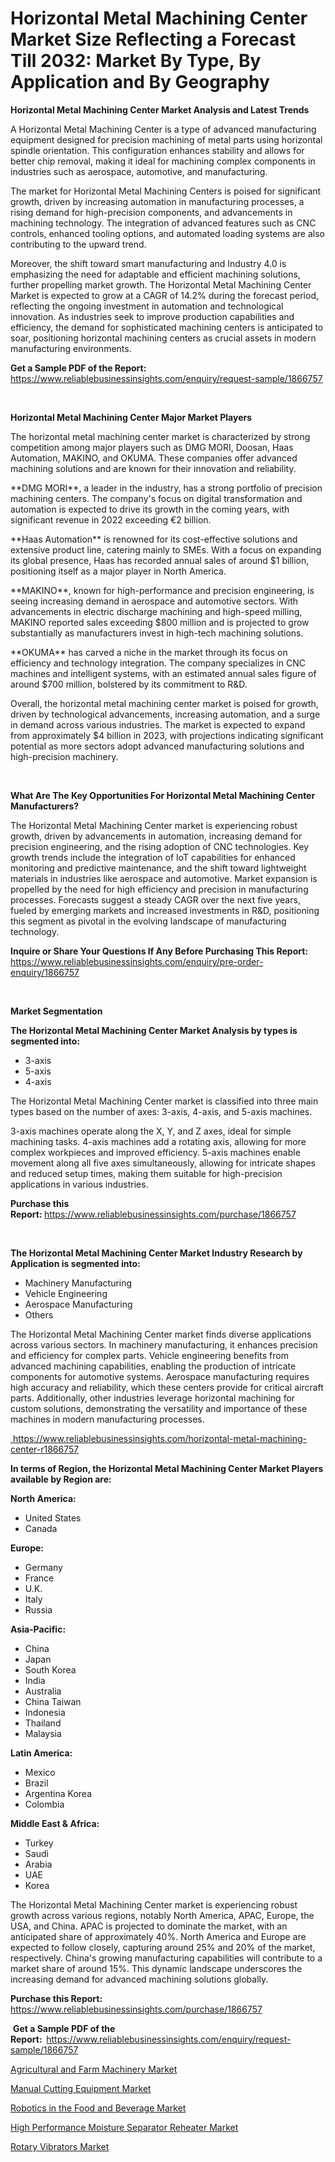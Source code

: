 <p><h1>Horizontal Metal Machining Center Market Size Reflecting a Forecast Till 2032: Market By Type, By Application and By Geography</h1></p><p><strong>Horizontal Metal Machining Center Market Analysis and Latest Trends</strong></p>
<p><p>A Horizontal Metal Machining Center is a type of advanced manufacturing equipment designed for precision machining of metal parts using horizontal spindle orientation. This configuration enhances stability and allows for better chip removal, making it ideal for machining complex components in industries such as aerospace, automotive, and manufacturing. </p><p>The market for Horizontal Metal Machining Centers is poised for significant growth, driven by increasing automation in manufacturing processes, a rising demand for high-precision components, and advancements in machining technology. The integration of advanced features such as CNC controls, enhanced tooling options, and automated loading systems are also contributing to the upward trend.</p><p>Moreover, the shift toward smart manufacturing and Industry 4.0 is emphasizing the need for adaptable and efficient machining solutions, further propelling market growth. The Horizontal Metal Machining Center Market is expected to grow at a CAGR of 14.2% during the forecast period, reflecting the ongoing investment in automation and technological innovation. As industries seek to improve production capabilities and efficiency, the demand for sophisticated machining centers is anticipated to soar, positioning horizontal machining centers as crucial assets in modern manufacturing environments.</p></p>
<p><strong>Get a Sample PDF of the Report:&nbsp;</strong> <a href="https://www.reliablebusinessinsights.com/enquiry/request-sample/1866757?utm_campaign=1847&utm_medium=2&utm_source=Github&utm_content=ia&utm_term=12042025&utm_id=horizontal-metal-machining-center">https://www.reliablebusinessinsights.com/enquiry/request-sample/1866757</a></p>
<p>&nbsp;</p>
<p><strong>Horizontal Metal Machining Center Major Market Players</strong></p>
<p><p>The horizontal metal machining center market is characterized by strong competition among major players such as DMG MORI, Doosan, Haas Automation, MAKINO, and OKUMA. These companies offer advanced machining solutions and are known for their innovation and reliability.</p><p>**DMG MORI**, a leader in the industry, has a strong portfolio of precision machining centers. The company's focus on digital transformation and automation is expected to drive its growth in the coming years, with significant revenue in 2022 exceeding €2 billion. </p><p>**Haas Automation** is renowned for its cost-effective solutions and extensive product line, catering mainly to SMEs. With a focus on expanding its global presence, Haas has recorded annual sales of around $1 billion, positioning itself as a major player in North America.</p><p>**MAKINO**, known for high-performance and precision engineering, is seeing increasing demand in aerospace and automotive sectors. With advancements in electric discharge machining and high-speed milling, MAKINO reported sales exceeding $800 million and is projected to grow substantially as manufacturers invest in high-tech machining solutions.</p><p>**OKUMA** has carved a niche in the market through its focus on efficiency and technology integration. The company specializes in CNC machines and intelligent systems, with an estimated annual sales figure of around $700 million, bolstered by its commitment to R&D.</p><p>Overall, the horizontal metal machining center market is poised for growth, driven by technological advancements, increasing automation, and a surge in demand across various industries. The market is expected to expand from approximately $4 billion in 2023, with projections indicating significant potential as more sectors adopt advanced manufacturing solutions and high-precision machinery.</p></p>
<p>&nbsp;</p>
<p><strong>What Are The Key Opportunities For Horizontal Metal Machining Center Manufacturers?</strong></p>
<p><p>The Horizontal Metal Machining Center market is experiencing robust growth, driven by advancements in automation, increasing demand for precision engineering, and the rising adoption of CNC technologies. Key growth trends include the integration of IoT capabilities for enhanced monitoring and predictive maintenance, and the shift toward lightweight materials in industries like aerospace and automotive. Market expansion is propelled by the need for high efficiency and precision in manufacturing processes. Forecasts suggest a steady CAGR over the next five years, fueled by emerging markets and increased investments in R&D, positioning this segment as pivotal in the evolving landscape of manufacturing technology.</p></p>
<p><strong>Inquire or Share Your Questions If Any Before Purchasing This Report:</strong> <a href="https://www.reliablebusinessinsights.com/enquiry/pre-order-enquiry/1866757?utm_campaign=1847&utm_medium=2&utm_source=Github&utm_content=ia&utm_term=12042025&utm_id=horizontal-metal-machining-center">https://www.reliablebusinessinsights.com/enquiry/pre-order-enquiry/1866757</a></p>
<p>&nbsp;</p>
<p><strong>Market Segmentation</strong></p>
<p><strong>The Horizontal Metal Machining Center Market Analysis by types is segmented into:</strong></p>
<p><ul><li>3-axis</li><li>5-axis</li><li>4-axis</li></ul></p>
<p><p>The Horizontal Metal Machining Center market is classified into three main types based on the number of axes: 3-axis, 4-axis, and 5-axis machines. </p><p>3-axis machines operate along the X, Y, and Z axes, ideal for simple machining tasks. 4-axis machines add a rotating axis, allowing for more complex workpieces and improved efficiency. 5-axis machines enable movement along all five axes simultaneously, allowing for intricate shapes and reduced setup times, making them suitable for high-precision applications in various industries.</p></p>
<p><strong>Purchase this Report:&nbsp;</strong><a href="https://www.reliablebusinessinsights.com/purchase/1866757?utm_campaign=1847&utm_medium=2&utm_source=Github&utm_content=ia&utm_term=12042025&utm_id=horizontal-metal-machining-center">https://www.reliablebusinessinsights.com/purchase/1866757</a></p>
<p>&nbsp;</p>
<p><strong>The Horizontal Metal Machining Center Market Industry Research by Application is segmented into:</strong></p>
<p><ul><li>Machinery Manufacturing</li><li>Vehicle Engineering</li><li>Aerospace Manufacturing</li><li>Others</li></ul></p>
<p><p>The Horizontal Metal Machining Center market finds diverse applications across various sectors. In machinery manufacturing, it enhances precision and efficiency for complex parts. Vehicle engineering benefits from advanced machining capabilities, enabling the production of intricate components for automotive systems. Aerospace manufacturing requires high accuracy and reliability, which these centers provide for critical aircraft parts. Additionally, other industries leverage horizontal machining for custom solutions, demonstrating the versatility and importance of these machines in modern manufacturing processes.</p></p>
<p><a href="https://www.reliablebusinessinsights.com/horizontal-metal-machining-center-r1866757?utm_campaign=1847&utm_medium=2&utm_source=Github&utm_content=ia&utm_term=12042025&utm_id=horizontal-metal-machining-center">&nbsp;https://www.reliablebusinessinsights.com/horizontal-metal-machining-center-r1866757</a></p>
<p><strong>In terms of Region, the Horizontal Metal Machining Center Market Players available by Region are:</strong></p>
<p>
    <p> <strong> North America: </strong>
        <ul>
            <li>United States</li>
            <li>Canada</li>
        </ul>
        </p> 
    <p> <strong> Europe: </strong>
        <ul>
            <li>Germany</li>
            <li>France</li>
            <li>U.K.</li>
            <li>Italy</li>
            <li>Russia</li>
        </ul>
        </p> 
    <p> <strong> Asia-Pacific: </strong>
        <ul>
            <li>China</li>
            <li>Japan</li>
            <li>South Korea</li>
            <li>India</li>
            <li>Australia</li>
            <li>China Taiwan</li>
            <li>Indonesia</li>
            <li>Thailand</li>
            <li>Malaysia</li>
        </ul>
        </p> 
    <p> <strong> Latin America: </strong>
        <ul>
            <li>Mexico</li>
            <li>Brazil</li>
            <li>Argentina Korea</li>
            <li>Colombia</li>
        </ul>
        </p> 
    <p> <strong> Middle East & Africa: </strong>
        <ul>
            <li>Turkey</li>
            <li>Saudi</li>
            <li>Arabia</li>
            <li>UAE</li>
            <li>Korea</li>
        </ul>
    </p>
    </p>
<p><p>The Horizontal Metal Machining Center market is experiencing robust growth across various regions, notably North America, APAC, Europe, the USA, and China. APAC is projected to dominate the market, with an anticipated share of approximately 40%. North America and Europe are expected to follow closely, capturing around 25% and 20% of the market, respectively. China's growing manufacturing capabilities will contribute to a market share of around 15%. This dynamic landscape underscores the increasing demand for advanced machining solutions globally.</p></p>
<p><strong>Purchase this Report: </strong><a href="https://www.reliablebusinessinsights.com/purchase/1866757?utm_campaign=1847&utm_medium=2&utm_source=Github&utm_content=ia&utm_term=12042025&utm_id=horizontal-metal-machining-center">https://www.reliablebusinessinsights.com/purchase/1866757</a></p>
<p>&nbsp;<strong>Get a Sample PDF of the Report:&nbsp;&nbsp;</strong><a href="https://www.reliablebusinessinsights.com/enquiry/request-sample/1866757?utm_campaign=1847&utm_medium=2&utm_source=Github&utm_content=ia&utm_term=12042025&utm_id=horizontal-metal-machining-center">https://www.reliablebusinessinsights.com/enquiry/request-sample/1866757</a></p>
<p><strong></strong></p>
<p><p><a href="https://github.com/olesjaquah/Market-Research-Report-List-1/blob/main/agricultural-and-farm-machinery-market.md?utm_campaign=1847&utm_medium=2&utm_source=Github&utm_content=ia&utm_term=12042025&utm_id=horizontal-metal-machining-center">Agricultural and Farm Machinery Market</a></p><p><a href="https://github.com/kitsossadien/Market-Research-Report-List-1/blob/main/manual-cutting-equipment-market.md?utm_campaign=1847&utm_medium=2&utm_source=Github&utm_content=ia&utm_term=12042025&utm_id=horizontal-metal-machining-center">Manual Cutting Equipment Market</a></p><p><a href="https://github.com/fungkychiman/Market-Research-Report-List-1/blob/main/robotics-in-the-food-and-beverage-market.md?utm_campaign=1847&utm_medium=2&utm_source=Github&utm_content=ia&utm_term=12042025&utm_id=horizontal-metal-machining-center">Robotics in the Food and Beverage Market</a></p><p><a href="https://github.com/edriceakeime/Market-Research-Report-List-1/blob/main/high-performance-moisture-separator-reheater-market.md?utm_campaign=1847&utm_medium=2&utm_source=Github&utm_content=ia&utm_term=12042025&utm_id=horizontal-metal-machining-center">High Performance Moisture Separator Reheater Market</a></p><p><a href="https://github.com/seppelharjap/Market-Research-Report-List-1/blob/main/rotary-vibrators-market.md?utm_campaign=1847&utm_medium=2&utm_source=Github&utm_content=ia&utm_term=12042025&utm_id=horizontal-metal-machining-center">Rotary Vibrators Market</a></p></p>